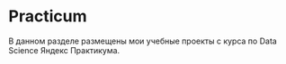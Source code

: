 # Practicum
В данном разделе размещены мои учебные проекты с курса по Data Science Яндекс Практикума.
